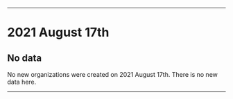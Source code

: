 
***

# 2021 August 17th

## No data

No new organizations were created on 2021 August 17th. There is no new data here.

***
